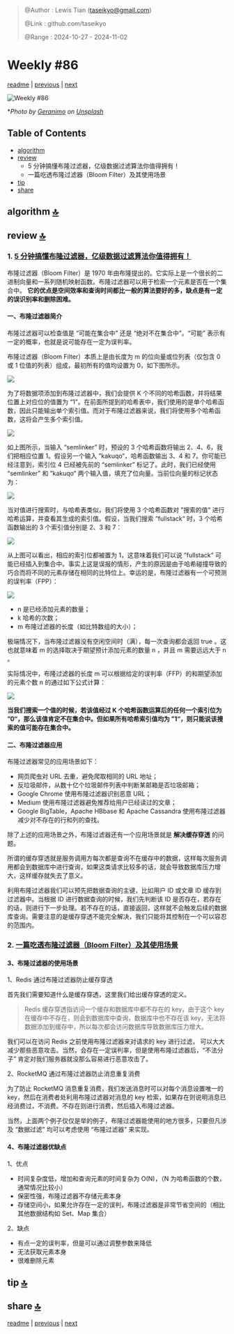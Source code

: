 > @Author  : Lewis Tian (taseikyo@gmail.com)
>
> @Link    : github.com/taseikyo
>
> @Range   : 2024-10-27 - 2024-11-02

# Weekly #86

[readme](../README.md) | [previous](202410W4.md) | [next](202411W1.md)

![](../images/2024/10/geranimo-bKhETeDV1WM-unsplash.jpg "Weekly #86")

\**Photo by [Geranimo](https://unsplash.com/@geraninmo) on [Unsplash](https://unsplash.com/photos/brown-squirrel-on-black-background-bKhETeDV1WM)*

## Table of Contents

- [algorithm](#algorithm-)
- [review](#review-)
	- 5 分钟搞懂布隆过滤器，亿级数据过滤算法你值得拥有！
	- 一篇吃透布隆过滤器（Bloom Filter）及其使用场景
- [tip](#tip-)
- [share](#share-)

## algorithm [🔝](#weekly-86)

## review [🔝](#weekly-86)

### 1. [5 分钟搞懂布隆过滤器，亿级数据过滤算法你值得拥有！](https://juejin.cn/post/6844904007790673933)

布隆过滤器（Bloom Filter）是 1970 年由布隆提出的。它实际上是一个很长的二进制向量和一系列随机映射函数。布隆过滤器可以用于检索一个元素是否在一个集合中。 **它的优点是空间效率和查询时间都比一般的算法要好的多，缺点是有一定的误识别率和删除困难。**

#### 一、布隆过滤器简介

布隆过滤器可以检查值是 “可能在集合中” 还是 “绝对不在集合中”。“可能” 表示有一定的概率，也就是说可能存在一定为误判率。

布隆过滤器（Bloom Filter）本质上是由长度为 m 的位向量或位列表（仅包含 0 或 1 位值的列表）组成，最初所有的值均设置为 0，如下图所示。

![](../images/2024/10/16eba609849bd878~tplv-t2oaga2asx-jj-mark_3024_0_0_0_q75.png)

为了将数据项添加到布隆过滤器中，我们会提供 K 个不同的哈希函数，并将结果位置上对应位的值置为 “1”。在前面所提到的哈希表中，我们使用的是单个哈希函数，因此只能输出单个索引值。而对于布隆过滤器来说，我们将使用多个哈希函数，这将会产生多个索引值。

![](../images/2024/10/16eba60983fcefcd~tplv-t2oaga2asx-jj-mark_3024_0_0_0_q75.png)

如上图所示，当输入 “semlinker” 时，预设的 3 个哈希函数将输出 2、4、6，我们把相应位置 1。假设另一个输入 ”kakuqo“，哈希函数输出 3、4 和 7。你可能已经注意到，索引位 4 已经被先前的 “semlinker” 标记了。此时，我们已经使用 “semlinker” 和 ”kakuqo“ 两个输入值，填充了位向量。当前位向量的标记状态为：

![](../images/2024/10/16eba60984f70b5a~tplv-t2oaga2asx-jj-mark_3024_0_0_0_q75.png)

当对值进行搜索时，与哈希表类似，我们将使用 3 个哈希函数对 ”搜索的值“ 进行哈希运算，并查看其生成的索引值。假设，当我们搜索 ”fullstack“ 时，3 个哈希函数输出的 3 个索引值分别是 2、3 和 7：

![](../images/2024/10/16eba60985ae27ec~tplv-t2oaga2asx-jj-mark_3024_0_0_0_q75.png)

从上图可以看出，相应的索引位都被置为 1，这意味着我们可以说 ”fullstack“ 可能已经插入到集合中。事实上这是误报的情形，产生的原因是由于哈希碰撞导致的巧合而将不同的元素存储在相同的比特位上。幸运的是，布隆过滤器有一个可预测的误判率（FPP）：

![](../images/2024/10/16eba609871807ab~tplv-t2oaga2asx-jj-mark_3024_0_0_0_q75.png)

- n 是已经添加元素的数量；
- k 哈希的次数；
- m 布隆过滤器的长度（如比特数组的大小）；

极端情况下，当布隆过滤器没有空闲空间时（满），每一次查询都会返回 true 。这也就意味着 m 的选择取决于期望预计添加元素的数量 n ，并且 m 需要远远大于 n 。

实际情况中，布隆过滤器的长度 m 可以根据给定的误判率（FFP）的和期望添加的元素个数 n 的通过如下公式计算：

![](../images/2024/10/16eba609a9158723~tplv-t2oaga2asx-jj-mark_3024_0_0_0_q75.png)

**当我们搜索一个值的时候，若该值经过 K 个哈希函数运算后的任何一个索引位为 ”0“，那么该值肯定不在集合中。但如果所有哈希索引值均为 ”1“，则只能说该搜索的值可能存在集合中。**

#### 二、布隆过滤器应用

布隆过滤器常见的应用场景如下：

- 网页爬虫对 URL 去重，避免爬取相同的 URL 地址；
- 反垃圾邮件，从数十亿个垃圾邮件列表中判断某邮箱是否垃圾邮箱；
- Google Chrome 使用布隆过滤器识别恶意 URL；
- Medium 使用布隆过滤器避免推荐给用户已经读过的文章；
- Google BigTable，Apache HBbase 和 Apache Cassandra 使用布隆过滤器减少对不存在的行和列的查找。


除了上述的应用场景之外，布隆过滤器还有一个应用场景就是 **解决缓存穿透** 的问题。

所谓的缓存穿透就是服务调用方每次都是查询不在缓存中的数据，这样每次服务调用都会到数据库中进行查询，如果这类请求比较多的话，就会导致数据库压力增大，这样缓存就失去了意义。

利用布隆过滤器我们可以预先把数据查询的主键，比如用户 ID 或文章 ID 缓存到过滤器中。当根据 ID 进行数据查询的时候，我们先判断该 ID 是否存在，若存在的话，则进行下一步处理。若不存在的话，直接返回，这样就不会触发后续的数据库查询。需要注意的是缓存穿透不能完全解决，我们只能将其控制在一个可以容忍的范围内。

### 2. [一篇吃透布隆过滤器（Bloom Filter）及其使用场景](https://blog.csdn.net/weixin_64366370/article/details/130693987)

#### 3、布隆过滤器的使用场景

1、Redis 通过布隆过滤器防止缓存穿透

首先我们需要知道什么是缓存穿透，这里我们给出缓存穿透的定义。

> Redis 缓存穿透指访问一个缓存和数据库中都不存在的 key，由于这个 key 在缓存中不存在，则会到数据库中查询，数据库中也不存在该 key，无法将数据添加到缓存中，所以每次都会访问数据库导致数据库压力增大。

我们可以在访问 Redis 之前使用布隆过滤器来对请求的 key 进行过滤， 可以大大减少那些恶意攻击。当然，会存在一定误判率，但是使用布隆过滤器后，“不法分子” 肯定对我们服务器就没那么容易进行恶意攻击了。

2、RocketMQ 通过布隆过滤器防止消息重复消费

为了防止 RocketMQ 消息重复消费，我们发送消息时可以对每个消息设置唯一的 key，然后在消费者处利用布隆过滤器对消息的 key 检索，如果存在则说明消息已经消费过，不消费。不存在则进行消费，然后插入布隆过滤器。

当然，上面两个例子仅仅是举的例子，布隆过滤器能使用的地方很多，只要但凡涉及 “数据过滤” 均可以考虑使用 “布隆过滤器” 来实现。

#### 4、布隆过滤器优缺点

1、优点

- 时间复杂度低，增加和查询元素的时间复杂为 O(N)，（N 为哈希函数的个数，通常情况比较小）
- 保密性强，布隆过滤器不存储元素本身
- 存储空间小，如果允许存在一定的误判，布隆过滤器是非常节省空间的（相比其他数据结构如 Set、Map 集合）


2、缺点

- 有点一定的误判率，但是可以通过调整参数来降低
- 无法获取元素本身
- 很难删除元素


## tip [🔝](#weekly-86)

## share [🔝](#weekly-86)

[readme](../README.md) | [previous](202410W4.md) | [next](202411W1.md)
